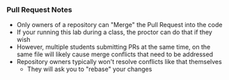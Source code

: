 
### Pull Request Notes

* Only owners of a repository can "Merge" the Pull Request into the code 
* If your running this lab during a class, the proctor can do that if they wish 
* However, multiple students submitting PRs at the same time, on the same file will likely cause merge conflicts that need to be addressed
* Repository owners typically won't resolve conflicts like that themselves
    * They will ask you to "rebase" your changes

